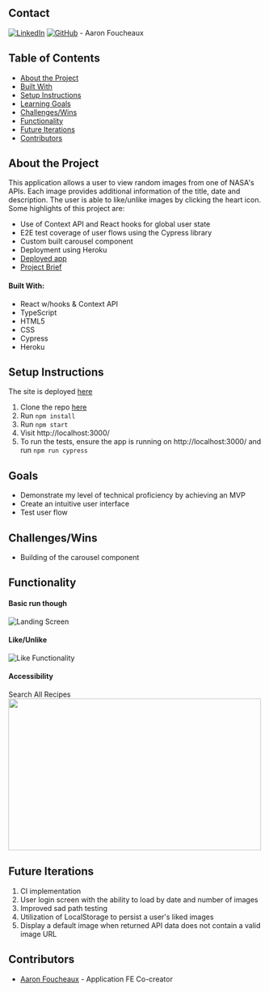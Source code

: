 ## Contact  

[![LinkedIn](https://img.shields.io/badge/-LinkedIn-black.svg?style=flat-square&logo=linkedin&colorB=555)](https://github.com/Afoucheaux) [![GitHub](https://img.shields.io/badge/GitHub-black.svg?&style=flat-square&logo=github&logoColor=white)](https://www.linkedin.com/in/aaron-foucheaux-891626207/) - Aaron Foucheaux

## Table of Contents

- [About the Project](#about-the-project)
- [Built With](#built-with)
- [Setup Instructions](#setup-instructions)
- [Learning Goals](#learning-goals)
- [Challenges/Wins](#challenges)
- [Functionality](#functionality)
- [Future Iterations](#future-iterations)
- [Contributors](#contributors)

## About the Project

This application allows a user to view random images from one of NASA's APIs. Each image provides additional information of the title, date and description. The user is able to like/unlike images by clicking the heart icon. Some highlights of this project are:

- Use of Context API and React hooks for global user state
- E2E test coverage of user flows using the Cypress library
- Custom built carousel component
- Deployment using Heroku
- [Deployed app](https://spacestagram-af.herokuapp.com/)
- [Project Brief](https://docs.google.com/document/d/1QlC6htA5SXEl3YruAOkJWj2-0W3w-n0UOzGuJ1EcktQ/edit#)

#### Built With:

- React w/hooks & Context API
- TypeScript
- HTML5
- CSS
- Cypress
- Heroku

## Setup Instructions

The site is deployed [here](https://spacestagram-af.herokuapp.com/)

1. Clone the repo [here](https://github.com/Afoucheaux/spacestagram_af)
2. Run `npm install`
3. Run `npm start`
4. Visit http://localhost:3000/
5. To run the tests, ensure the app is running on http://localhost:3000/ and run `npm run cypress`

## Goals

- Demonstrate my level of technical proficiency by achieving an MVP
- Create an intuitive user interface
- Test user flow

## Challenges/Wins

- Building of the carousel component

## Functionality

#### Basic run though
![Landing Screen](https://media.giphy.com/media/eBqI2nPuGTSjJ3ZWHN/giphy.gif?cid=790b761194716abd8a87a318ea06bb24dd6d79e2302d1604&rid=giphy.gif&ct=g)

#### Like/Unlike
![Like Functionality](https://media.giphy.com/media/LvLNtw6qTSEvdiVact/giphy.gif?cid=790b761176076af8b469a2fbb546b06d835e9974a1a846fd&rid=giphy.gif&ct=g)

#### Accessibility
<p align='left'>Search All Recipes</br>
<img width='500' height='300' src="./assets/spacestagram_accessibility.png">
</p>

## Future Iterations

1. CI implementation
2. User login screen with the ability to load by date and number of images
3. Improved sad path testing
4. Utilization of LocalStorage to persist a user's liked images
5. Display a default image when returned API data does not contain a valid image URL

## Contributors

* [Aaron Foucheaux](https://github.com/Afoucheaux) - Application FE Co-creator
